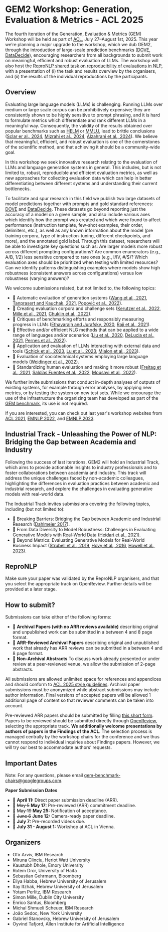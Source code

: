 # GEM2 Workshop: Generation, Evaluation & Metrics - ACL 2025

The fourth iteration of the Generation, Evaluation & Metrics (GEM) Workshop will be held as part of [ACL](https://2025.aclweb.org/), July 27–August 1st, 2025. This year we’re planning a major upgrade to the workshop, which we dub GEM2, through the introduction of large-scale prediction benchmarks ([DOVE](https://slab-nlp.github.io/DOVE/), [DataDecide](https://huggingface.co/datasets/allenai/DataDecide-eval-instances)), encouraging researchers from all backgrounds to submit work on meaningful, efficient and robust evaluation of LLMs. The workshop will also host the [ReproNLP shared task on reproducibility of evaluations in NLP](https://repronlp.github.io/), with a presentation of (i) the task and results overview by the organisers, and (ii) the results of the individual reproductions by the participants.

## Overview

Evaluating large language models (LLMs) is challenging. Running LLMs over medium or large scale corpus can be prohibitively expensive; they are consistently shown to be highly sensitive to prompt phrasing, and it is hard to formulate metrics which differentiate and rank different LLMs in a meaningful way. Consequently, the validity of the results obtained over popular benchmarks such as [HELM](https://arxiv.org/abs/2211.09110) or [MMLU](https://arxiv.org/pdf/2009.03300v3), lead to brittle conclusions ([Sclar er al., 2024](https://arxiv.org/pdf/2310.11324), [Mizrahi et al., 2024](https://aclanthology.org/2024.tacl-1.52/), [Alzahrani et al., 2024](https://arxiv.org/pdf/2402.01781v2)). We believe that meaningful, efficient, and robust evaluation is one of the cornerstones of the scientific method, and that achieving it should be a community-wide goal.

In this workshop we seek innovative research relating to the evaluation of LLMs and language generation systems in general. This includes, but is not limited to, robust, reproducible and efficient evaluation metrics, as well as new approaches for collecting evaluation data which can help in better differentiating between different systems and understanding their current bottlenecks.

To facilitate and spur research in this field we publish two large datasets of model predictions together with prompts and gold standard references: [DOVE](https://slab-nlp.github.io/DOVE/) and [DataDecide](https://huggingface.co/datasets/allenai/DataDecide-eval-instances). These datasets go beyond reporting just the accuracy of a model on a given sample, and also include various axes which identify how the prompt was created and which were found to affect performance (instruction template, few-shot examples, their order, delimiters, etc.), as well as any known information about the model (pre training corpora, type of instruction-tuning, different checkpoints, and more), and the annotated gold label. Through this dataset, researchers will be able to investigate key questions such as: Are larger models more robust across different prompting configurations? Are common enumerators (e.g., A/B, 1/2) less sensitive compared to rare ones (e.g., I/IV, #/$)? Which evaluation axes should be prioritized when testing with limited resources? Can we identify patterns distinguishing examples where models show high robustness (consistent answers across configurations) versus low robustness (varying answers)?

We welcome submissions related, but not limited to, the following topics:

*   💎 Automatic evaluation of generation systems ([Wang et al., 2021](https://aclanthology.org/2021.gem-1.8/), [Tanprasert and Kauchak, 2021](https://aclanthology.org/2021.gem-1.1/), [Popović et al., 2022](https://aclanthology.org/2022.gem-1.26/)).
*   💎 Creating evaluation corpora and challenge sets ([Kerutzer et al., 2022](https://aclanthology.org/2022.tacl-1.4/), [Mille et al., 2021](https://openreview.net/forum?id=CSi1eu_2q96), [Chuklin et al., 2022](https://aclanthology.org/2022.gem-1.6/)).
*   💎 Critiques of benchmarking efforts and responsibly measuring progress in LLMs ([Ethayarajh and Jurafsky, 2020](https://aclanthology.org/2020.emnlp-main.393/), [Raji et al., 2021](https://openreview.net/forum?id=j6NxpQbREA1)).
*   💎 Effective and/or efficient NLG methods that can be applied to a wide range of languages and/or scenarios ([Liu et al., 2020](https://aclanthology.org/2020.tacl-1.47/), [DeLucia et al., 2021](https://aclanthology.org/2021.gem-1.16/), [Pernes et al., 2022](https://aclanthology.org/2022.gem-1.1/)).
*   💎 Application and evaluation of LLMs interacting with external data and tools ([Schick et al., 2023](https://arxiv.org/abs/2302.04761), [Lu et al., 2023](https://arxiv.org/abs/2304.09842), [Mialon et al., 2023](https://arxiv.org/abs/2302.07842)).
*   💎 Evaluation of sociotechnical systems employing large language models ([Weidinger et al., 2022](https://dl.acm.org/doi/abs/10.1145/3531146.3533088)).
*   💎 Standardizing human evaluation and making it more robust ([Freitag et al., 2021](https://aclanthology.org/2021.tacl-1.87/), [Saldías Fuentes et al., 2022](https://aclanthology.org/2022.humeval-1.7/), [Mousavi et al., 2022](https://aclanthology.org/2022.gem-1.12/)).

We further invite submissions that conduct in-depth analyses of outputs of existing systems, for example through error analyses, by applying new metrics, or by testing the system on new test sets. While we encourage the use of the infrastructure the organizing team has developed as part of the [GEM benchmark](https://arxiv.org/abs/2206.11249), its use is not required.

If you are interested, you can check out last year's workshop websites from [ACL 2021](https://gem-benchmark.com/workshop/2021), [EMNLP 2022](https://gem-benchmark.com/workshop/2022), and [EMNLP 2023](https://gem-benchmark.com/workshop/2023).

## Industrial Track - Unleashing the Power of NLP: Bridging the Gap between Academia and Industry

Following the success of last iterations, GEM2 will hold an Industrial Track, which aims to provide actionable insights to industry professionals and to foster collaborations between academia and industry. This track will address the unique challenges faced by non-academic colleagues, highlighting the differences in evaluation practices between academic and industrial research, and explore the challenges in evaluating generative models with real-world data.

The Industrial Track invites submissions covering the following topics, including (but not limited to):

*   💎 Breaking Barriers: Bridging the Gap between Academic and Industrial Research ([Dahlmeier 2017](https://aclanthology.org/P17-2015)).
*   💎 From Data Diversity to Model Robustness: Challenges in Evaluating Generative Models with Real-World Data ([Heidari et al., 2021](https://aclanthology.org/2021.sigdial-1.8/)).
*   💎 Beyond Metrics: Evaluating Generative Models for Real-World Business Impact ([Strubell et al., 2019](https://arxiv.org/abs/1906.02243), [Hovy et al., 2016](https://aclanthology.org/P16-2096), [Howell et al., 2023](https://arxiv.org/abs/2306.07402)).

## ReproNLP
Make sure your paper was validated by the ReproNLP organisers, and that you select the appropriate track on OpenReview. Further details will be provided at a later stage.

## How to submit?

Submissions can take either of the following forms:

*   💎 **Archival Papers (with no ARR reviews available)** describing original and unpublished work can be submitted in a between 4 and 8 page format.
*   💎 **ARR-Reviewed Archival Papers** describing original and unpublished work that already has ARR reviews can be submitted in a between 4 and 8 page format.
*   💎 **Non-Archival Abstracts** To discuss work already presented or under review at a peer-reviewed venue, we allow the submission of 2-page abstracts.

All submissions are allowed unlimited space for references and appendices and should conform to [ACL 2025 style guidelines](https://2025.aclweb.org/calls/main_conference_papers/#paper-submission-details). Archival paper submissions must be anonymized while abstract submissions may include author information. Final versions of accepted papers will be allowed 1 additional page of content so that reviewer comments can be taken into account.

Pre-reviewed ARR papers should be submitted by filling [this short form](https://docs.google.com/forms/d/e/1FAIpQLSdDUoxvdwKgwv6mOsxL7aFJ3InkyHxkPugicbnj1wbm9lSngg/viewform?usp=dialog). Papers to be reviewed should be submitted directly through [OpenReview](https://openreview.net/group?id=aclweb.org/ACL/2025/Workshop/GEM), selecting the appropriate track. **We additionally welcome presentations by authors of papers in the Findings of the ACL**. The selection process is managed centrally by the workshop chairs for the conference and we thus cannot respond to individual inquiries about Findings papers. However, we will try our best to accommodate authors’ requests.

## Important Dates

Note: For any questions, please email gem-benchmark-chairs@googlegroups.com.

**Paper Submission Dates**

*   📅 **April 11:** Direct paper submission deadline (ARR).
*   📅 ~~May 5~~ **May 17:** Pre-reviewed (ARR) commitment deadline.
*   📅 ~~May 19~~ **May 25:** Notification of acceptance.
*   📅 ~~June 6~~ **June 12:** Camera-ready paper deadline.
*   📅 **July 7:** Pre-recorded videos due.
*   📅 **July 31 - August 1:** Workshop at ACL in Vienna.

## Organizers
* Ofir Arviv, IBM Research
* Miruna Clinciu, Heriot Watt University
* Kaustubh Dhole, Emory University
* Rotem Dror, University of Haifa
* Sebastian Gehrmann, Bloomberg
* Eliya Habba, Hebrew University of Jerusalem
* Itay Itzhak, Hebrew University of Jerusalem
* Yotam Perlitz, IBM Research
* Simon Mille, Dublin City University
* Enrico Santus, Bloomberg
* Michal Shmueli Scheuer, IBM Research
* João Sedoc, New York University
* Gabriel Stanovsky, Hebrew University of Jerusalem
* Oyvind Tafjord, Allen Institute for Artificial Intelligence
